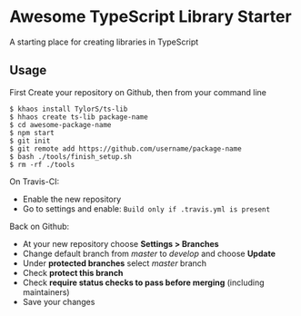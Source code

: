 # Awesome TypeScript Library Starter

A starting place for creating libraries in TypeScript

## Usage

First Create your repository on Github, then from your command line
 
```shell
$ khaos install TylorS/ts-lib
$ hhaos create ts-lib package-name
$ cd awesome-package-name
$ npm start
$ git init
$ git remote add https://github.com/username/package-name
$ bash ./tools/finish_setup.sh
$ rm -rf ./tools
```

On Travis-CI:

- Enable the new repository
- Go to settings and enable: `Build only if .travis.yml is present`

Back on Github:

- At your new repository choose **Settings > Branches**
- Change default branch from *master* to *develop* and choose **Update**
- Under **protected branches** select *master* branch
- Check **protect this branch**
- Check **require status checks to pass before merging** (including maintainers)
- Save your changes
